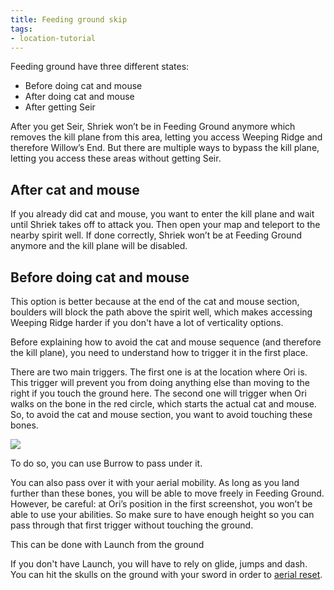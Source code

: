 ```yaml
---
title: Feeding ground skip
tags:
- location-tutorial
---
```


Feeding ground have three different states:
* Before doing cat and mouse
* After doing cat and mouse
* After getting Seir

After you get Seir, Shriek won’t be in Feeding Ground anymore which removes the kill plane from this area, letting you access Weeping Ridge and therefore Willow’s End. But there are multiple ways to bypass the kill plane, letting you access these areas without getting Seir.

## After cat and mouse

If you already did cat and mouse, you want to enter the kill plane and wait until Shriek takes off to attack you. Then open your map and teleport to the nearby spirit well. If done correctly, Shriek won’t be at Feeding Ground anymore and the kill plane will be disabled.

<youtube-video id="agWiMYsgod8"></youtube-video>

## Before doing cat and mouse

This option is better because at the end of the cat and mouse section, boulders will block the path above the spirit well, which makes accessing Weeping Ridge harder if you don't have a lot of verticality options.

Before explaining how to avoid the cat and mouse sequence (and therefore the kill plane), you need to understand how to trigger it in the first place.

There are two main triggers. The first one is at the location where Ori is. This trigger will prevent you from doing anything else than moving to the right if you touch the ground here. The second one will trigger when Ori walks on the bone in the red circle, which starts the actual cat and mouse. So, to avoid the cat and mouse section, you want to avoid touching these bones.

![](https://i.imgur.com/cR5RxGr.png)

To do so, you can use Burrow to pass under it.

<youtube-video id="cJ_xU7McWog"></youtube-video>

You can also pass over it with your aerial mobility. As long as you land further than these bones, you will be able to move freely in Feeding Ground.
However, be careful: at Ori’s position in the first screenshot, you won’t be able to use your abilities.
So make sure to have enough height so you can pass through that first trigger without touching the ground.

This can be done with Launch from the ground

<youtube-video id="UImKJkabkgU"></youtube-video>

If you don't have Launch, you will have to rely on glide, jumps and dash. You can hit the skulls on the ground with your sword in order to [aerial reset](/tutorials/movement/aerial-reset).

<youtube-video id="3MnOID88M6k"></youtube-video>
